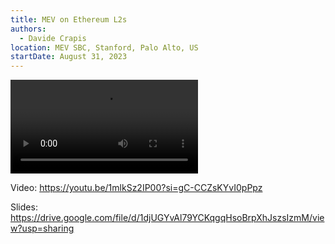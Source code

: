 ```yaml
---
title: MEV on Ethereum L2s
authors:
  - Davide Crapis
location: MEV SBC, Stanford, Palo Alto, US
startDate: August 31, 2023
---
```


<video src="https://youtu.be/1mlkSz2IP00?si=gC-CCZsKYvI0pPpz"></video>

Video: <https://youtu.be/1mlkSz2IP00?si=gC-CCZsKYvI0pPpz>

Slides: <https://drive.google.com/file/d/1djUGYvAl79YCKqgqHsoBrpXhJszsIzmM/view?usp=sharing>
